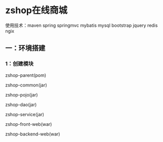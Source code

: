 # zshop在线商城

使用技术：maven  spring  springmvc  mybatis mysql  bootstrap  jquery  redis  ngix  

## 一：环境搭建

### 1：创建模块

zshop-parent(pom)

zshop-common(jar) 

zshop-pojo(jar)

zshop-dao(jar)

zshop-service(jar)

zshop-front-web(war)

zshop-backend-web(war)











